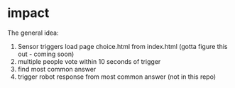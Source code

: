 # impact

The general idea: 

1. Sensor triggers load page choice.html from index.html (gotta figure this out - coming soon)
2. multiple people vote within 10 seconds of trigger
3. find most common answer
4. trigger robot response from most common answer (not in this repo)
